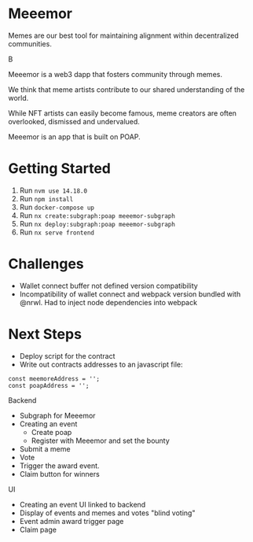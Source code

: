 # Meeemor

Memes are our best tool for maintaining alignment within decentralized communities.

B

Meeemor is a web3 dapp that fosters community through memes.

We think that meme artists contribute to our shared understanding of the world.

While NFT artists can easily become famous, meme creators are often overlooked, dismissed and undervalued.

Meeemor is an app that is built on POAP. 

# Getting Started
1. Run `nvm use 14.18.0`
1. Run `npm install`
1. Run `docker-compose up`
1. Run `nx create:subgraph:poap meeemor-subgraph`
1. Run `nx deploy:subgraph:poap meeemor-subgraph`
1. Run `nx serve frontend`


# Challenges
- Wallet connect buffer not defined version compatibility
- Incompatibility of wallet connect and webpack version bundled with @nrwl. Had to inject node dependencies into webpack


# Next Steps
- Deploy script for the contract
- Write out contracts addresses to an javascript file:

```
const meemoreAddress = '';
const poapAddress = '';
```

Backend
- Subgraph for Meeemor
- Creating an event
    - Create poap
    - Register with Meeemor and set the bounty
- Submit a meme
- Vote
- Trigger the award event.
- Claim button for winners


UI
- Creating an event UI linked to backend
- Display of events and memes and votes "blind voting"
- Event admin award trigger page
- Claim page

